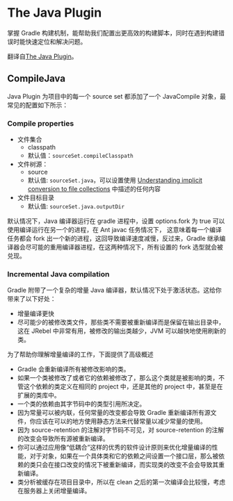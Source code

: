 # The Java Plugin

掌握 Gradle 构建机制，能帮助我们配置出更高效的构建脚本，同时在遇到构建错误时能快速定位和解决问题。

翻译自[The Java Plugin](https://docs.gradle.org/current/userguide/java_plugin.html#sec:java_usage)。


## CompileJava

Java Plugin 为项目中的每一个 source set 都添加了一个 JavaCompile 对象，最常见的配置如下所示：

### Compile properties

- 文件集合
    - classpath
    - 默认值：`sourceSet.compileClasspath`
- 文件树源：
    - source
    - 默认值: `sourceSet.java`，可以设置使用 [Understanding implicit conversion to file collections](https://docs.gradle.org/current/userguide/working_with_files.html#sec:specifying_multiple_files) 中描述的任何内容 
- 文件目标目录
    - 默认值: `sourceSet.java.outputDir`

默认情况下，Java 编译器运行在 gradle 进程中，设置 options.fork 为 true 可以使用编译运行在另一个的进程，在 Ant javac 任务情况下， 这意味着每一个编译任务都会 fork 出一个新的进程，这回导致编译速度减慢，反过来，Gradle 继承编译器会尽可能的重用编译器进程，在这两种情况下，所有设置的 fork 选型就会被兑现。

### Incremental Java compilation

Gradle 附带了一个复杂的增量 Java 编译器，默认情况下处于激活状态。这给你带来了以下好处：

- 增量编译更快
- 尽可能少的被修改类文件，那些类不需要被重新编译而是保留在输出目录中，这在 JRebel 中非常有用，被修改的输出类越少，JVM 可以越快地使用刷新的类。

为了帮助你理解增量编译的工作，下面提供了高级概述

- Gradle 会重新编译所有被修改影响的类。
- 如果一个类被修改了或者它的依赖被修改了，那么这个类就是被影响的类，不管这个依赖的类定义在相同的 project 中，还是其他的 project 中，甚至是在扩展的类库中。
- 一个类的依赖由其字节码中的类型引用所决定。
- 因为常量可以被内联，任何常量的改变都会导致 Gradle 重新编译所有源文件，你应该在可以的地方使用静态方法来代替常量以减少常量的使用。
- 因为 source-retention 的注解对字节码不可见，对 source-retention 的注解的改变会导致所有源被重新编译。
- 你可以通过应用像“低耦合”这样的优秀的软件设计原则来优化增量编译的性能，对于对象，如果在一个具体类和它的依赖之间设置一个接口层，那么被依赖的类只会在接口改变的情况下被重新编译，而实现类的改变不会会导致其重新编译。
- 类分析被缓存在项目目录中，所以在 clean 之后的第一次编译会比较慢，考虑在服务器上关闭增量编译。
